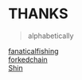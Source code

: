 # THANKS

> alphabetically

[fanaticalfishing](https://forums.nxtcrypto.org/memberlist.php?mode=viewprofile&u=359)  
[forkedchain](https://forums.nxtcrypto.org/memberlist.php?mode=viewprofile&u=189)  
[Shin](https://forums.nxtcrypto.org/memberlist.php?mode=viewprofile&u=277)
